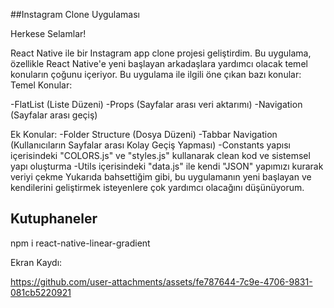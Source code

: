##Instagram Clone Uygulaması

Herkese Selamlar!

React Native ile bir Instagram app clone projesi geliştirdim.
Bu uygulama, özellikle React Native'e yeni başlayan arkadaşlara yardımcı olacak temel konuların çoğunu içeriyor.
Bu uygulama ile ilgili öne çıkan bazı konular:
Temel Konular:

-FlatList (Liste Düzeni)
-Props (Sayfalar arası veri aktarımı)
-Navigation (Sayfalar arası geçiş)

Ek Konular:
-Folder Structure (Dosya Düzeni)
 -Tabbar Navigation (Kullanıcıların Sayfalar arası Kolay Geçiş Yapması)
-Constants yapısı içerisindeki "COLORS.js" ve "styles.js" kullanarak clean kod ve sistemsel yapı oluşturma
-Utils içerisindeki "data.js" ile kendi "JSON" yapımızı kurarak veriyi çekme
Yukarıda bahsettiğim gibi, bu uygulamanın yeni başlayan ve kendilerini geliştirmek isteyenlere çok yardımcı olacağını düşünüyorum.

## Kutuphaneler

npm i react-native-linear-gradient

Ekran Kaydı:

https://github.com/user-attachments/assets/fe787644-7c9e-4706-9831-081cb5220921


